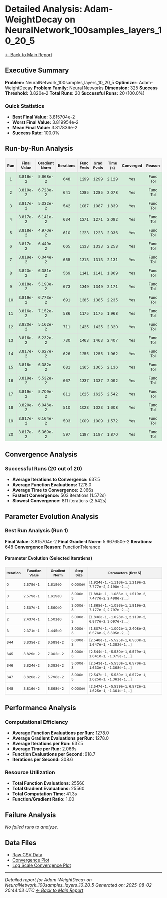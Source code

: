 # Detailed Analysis: Adam-WeightDecay on NeuralNetwork_100samples_layers_10_20_5
[← Back to Main Report](benchmark_report.md)
## Executive Summary
**Problem:** NeuralNetwork_100samples_layers_10_20_5
**Optimizer:** Adam-WeightDecay
**Problem Family:** Neural Networks
**Dimension:** 325
**Success Threshold:** 3.820e-2
**Total Runs:** 20
**Successful Runs:** 20 (100.0%)

### Quick Statistics
* **Best Final Value:** 3.815704e-2
* **Worst Final Value:** 3.819954e-2
* **Mean Final Value:** 3.817836e-2
* **Success Rate:** 100.0%


## Run-by-Run Analysis
<table style="border-collapse: collapse; width: 100%; margin: 20px 0; font-size: 12px;">
<tr style="background-color: #f2f2f2;">
<th style="border: 1px solid #ddd; padding: 6px; text-align: center;">Run</th>
<th style="border: 1px solid #ddd; padding: 6px; text-align: center;">Final Value</th>
<th style="border: 1px solid #ddd; padding: 6px; text-align: center;">Gradient Norm</th>
<th style="border: 1px solid #ddd; padding: 6px; text-align: center;">Iterations</th>
<th style="border: 1px solid #ddd; padding: 6px; text-align: center;">Func Evals</th>
<th style="border: 1px solid #ddd; padding: 6px; text-align: center;">Grad Evals</th>
<th style="border: 1px solid #ddd; padding: 6px; text-align: center;">Time (s)</th>
<th style="border: 1px solid #ddd; padding: 6px; text-align: center;">Converged</th>
<th style="border: 1px solid #ddd; padding: 6px; text-align: center;">Reason</th>
</tr>
<tr style="background-color: #d4edda;">
<td style="border: 1px solid #ddd; padding: 6px; text-align: center;">1</td>
<td style="border: 1px solid #ddd; padding: 6px; text-align: center;">3.816e-2</td>
<td style="border: 1px solid #ddd; padding: 6px; text-align: center;">5.668e-2</td>
<td style="border: 1px solid #ddd; padding: 6px; text-align: center;">648</td>
<td style="border: 1px solid #ddd; padding: 6px; text-align: center;">1299</td>
<td style="border: 1px solid #ddd; padding: 6px; text-align: center;">1299</td>
<td style="border: 1px solid #ddd; padding: 6px; text-align: center;">2.129</td>
<td style="border: 1px solid #ddd; padding: 6px; text-align: center;">Yes</td>
<td style="border: 1px solid #ddd; padding: 6px; text-align: center;">Func Tol</td>
</tr>
<tr style="background-color: #d4edda;">
<td style="border: 1px solid #ddd; padding: 6px; text-align: center;">2</td>
<td style="border: 1px solid #ddd; padding: 6px; text-align: center;">3.819e-2</td>
<td style="border: 1px solid #ddd; padding: 6px; text-align: center;">6.728e-2</td>
<td style="border: 1px solid #ddd; padding: 6px; text-align: center;">641</td>
<td style="border: 1px solid #ddd; padding: 6px; text-align: center;">1285</td>
<td style="border: 1px solid #ddd; padding: 6px; text-align: center;">1285</td>
<td style="border: 1px solid #ddd; padding: 6px; text-align: center;">2.078</td>
<td style="border: 1px solid #ddd; padding: 6px; text-align: center;">Yes</td>
<td style="border: 1px solid #ddd; padding: 6px; text-align: center;">Func Tol</td>
</tr>
<tr style="background-color: #d4edda;">
<td style="border: 1px solid #ddd; padding: 6px; text-align: center;">3</td>
<td style="border: 1px solid #ddd; padding: 6px; text-align: center;">3.817e-2</td>
<td style="border: 1px solid #ddd; padding: 6px; text-align: center;">5.332e-2</td>
<td style="border: 1px solid #ddd; padding: 6px; text-align: center;">542</td>
<td style="border: 1px solid #ddd; padding: 6px; text-align: center;">1087</td>
<td style="border: 1px solid #ddd; padding: 6px; text-align: center;">1087</td>
<td style="border: 1px solid #ddd; padding: 6px; text-align: center;">1.839</td>
<td style="border: 1px solid #ddd; padding: 6px; text-align: center;">Yes</td>
<td style="border: 1px solid #ddd; padding: 6px; text-align: center;">Func Tol</td>
</tr>
<tr style="background-color: #d4edda;">
<td style="border: 1px solid #ddd; padding: 6px; text-align: center;">4</td>
<td style="border: 1px solid #ddd; padding: 6px; text-align: center;">3.817e-2</td>
<td style="border: 1px solid #ddd; padding: 6px; text-align: center;">6.141e-2</td>
<td style="border: 1px solid #ddd; padding: 6px; text-align: center;">634</td>
<td style="border: 1px solid #ddd; padding: 6px; text-align: center;">1271</td>
<td style="border: 1px solid #ddd; padding: 6px; text-align: center;">1271</td>
<td style="border: 1px solid #ddd; padding: 6px; text-align: center;">2.092</td>
<td style="border: 1px solid #ddd; padding: 6px; text-align: center;">Yes</td>
<td style="border: 1px solid #ddd; padding: 6px; text-align: center;">Func Tol</td>
</tr>
<tr style="background-color: #d4edda;">
<td style="border: 1px solid #ddd; padding: 6px; text-align: center;">5</td>
<td style="border: 1px solid #ddd; padding: 6px; text-align: center;">3.818e-2</td>
<td style="border: 1px solid #ddd; padding: 6px; text-align: center;">4.970e-2</td>
<td style="border: 1px solid #ddd; padding: 6px; text-align: center;">610</td>
<td style="border: 1px solid #ddd; padding: 6px; text-align: center;">1223</td>
<td style="border: 1px solid #ddd; padding: 6px; text-align: center;">1223</td>
<td style="border: 1px solid #ddd; padding: 6px; text-align: center;">2.036</td>
<td style="border: 1px solid #ddd; padding: 6px; text-align: center;">Yes</td>
<td style="border: 1px solid #ddd; padding: 6px; text-align: center;">Func Tol</td>
</tr>
<tr style="background-color: #d4edda;">
<td style="border: 1px solid #ddd; padding: 6px; text-align: center;">6</td>
<td style="border: 1px solid #ddd; padding: 6px; text-align: center;">3.817e-2</td>
<td style="border: 1px solid #ddd; padding: 6px; text-align: center;">6.449e-2</td>
<td style="border: 1px solid #ddd; padding: 6px; text-align: center;">665</td>
<td style="border: 1px solid #ddd; padding: 6px; text-align: center;">1333</td>
<td style="border: 1px solid #ddd; padding: 6px; text-align: center;">1333</td>
<td style="border: 1px solid #ddd; padding: 6px; text-align: center;">2.258</td>
<td style="border: 1px solid #ddd; padding: 6px; text-align: center;">Yes</td>
<td style="border: 1px solid #ddd; padding: 6px; text-align: center;">Func Tol</td>
</tr>
<tr style="background-color: #d4edda;">
<td style="border: 1px solid #ddd; padding: 6px; text-align: center;">7</td>
<td style="border: 1px solid #ddd; padding: 6px; text-align: center;">3.819e-2</td>
<td style="border: 1px solid #ddd; padding: 6px; text-align: center;">6.044e-2</td>
<td style="border: 1px solid #ddd; padding: 6px; text-align: center;">655</td>
<td style="border: 1px solid #ddd; padding: 6px; text-align: center;">1313</td>
<td style="border: 1px solid #ddd; padding: 6px; text-align: center;">1313</td>
<td style="border: 1px solid #ddd; padding: 6px; text-align: center;">2.131</td>
<td style="border: 1px solid #ddd; padding: 6px; text-align: center;">Yes</td>
<td style="border: 1px solid #ddd; padding: 6px; text-align: center;">Func Tol</td>
</tr>
<tr style="background-color: #d4edda;">
<td style="border: 1px solid #ddd; padding: 6px; text-align: center;">8</td>
<td style="border: 1px solid #ddd; padding: 6px; text-align: center;">3.820e-2</td>
<td style="border: 1px solid #ddd; padding: 6px; text-align: center;">6.381e-2</td>
<td style="border: 1px solid #ddd; padding: 6px; text-align: center;">569</td>
<td style="border: 1px solid #ddd; padding: 6px; text-align: center;">1141</td>
<td style="border: 1px solid #ddd; padding: 6px; text-align: center;">1141</td>
<td style="border: 1px solid #ddd; padding: 6px; text-align: center;">1.869</td>
<td style="border: 1px solid #ddd; padding: 6px; text-align: center;">Yes</td>
<td style="border: 1px solid #ddd; padding: 6px; text-align: center;">Func Tol</td>
</tr>
<tr style="background-color: #d4edda;">
<td style="border: 1px solid #ddd; padding: 6px; text-align: center;">9</td>
<td style="border: 1px solid #ddd; padding: 6px; text-align: center;">3.818e-2</td>
<td style="border: 1px solid #ddd; padding: 6px; text-align: center;">5.193e-2</td>
<td style="border: 1px solid #ddd; padding: 6px; text-align: center;">673</td>
<td style="border: 1px solid #ddd; padding: 6px; text-align: center;">1349</td>
<td style="border: 1px solid #ddd; padding: 6px; text-align: center;">1349</td>
<td style="border: 1px solid #ddd; padding: 6px; text-align: center;">2.171</td>
<td style="border: 1px solid #ddd; padding: 6px; text-align: center;">Yes</td>
<td style="border: 1px solid #ddd; padding: 6px; text-align: center;">Func Tol</td>
</tr>
<tr style="background-color: #d4edda;">
<td style="border: 1px solid #ddd; padding: 6px; text-align: center;">10</td>
<td style="border: 1px solid #ddd; padding: 6px; text-align: center;">3.819e-2</td>
<td style="border: 1px solid #ddd; padding: 6px; text-align: center;">6.773e-2</td>
<td style="border: 1px solid #ddd; padding: 6px; text-align: center;">691</td>
<td style="border: 1px solid #ddd; padding: 6px; text-align: center;">1385</td>
<td style="border: 1px solid #ddd; padding: 6px; text-align: center;">1385</td>
<td style="border: 1px solid #ddd; padding: 6px; text-align: center;">2.235</td>
<td style="border: 1px solid #ddd; padding: 6px; text-align: center;">Yes</td>
<td style="border: 1px solid #ddd; padding: 6px; text-align: center;">Func Tol</td>
</tr>
<tr style="background-color: #d4edda;">
<td style="border: 1px solid #ddd; padding: 6px; text-align: center;">11</td>
<td style="border: 1px solid #ddd; padding: 6px; text-align: center;">3.816e-2</td>
<td style="border: 1px solid #ddd; padding: 6px; text-align: center;">7.152e-2</td>
<td style="border: 1px solid #ddd; padding: 6px; text-align: center;">586</td>
<td style="border: 1px solid #ddd; padding: 6px; text-align: center;">1175</td>
<td style="border: 1px solid #ddd; padding: 6px; text-align: center;">1175</td>
<td style="border: 1px solid #ddd; padding: 6px; text-align: center;">1.968</td>
<td style="border: 1px solid #ddd; padding: 6px; text-align: center;">Yes</td>
<td style="border: 1px solid #ddd; padding: 6px; text-align: center;">Func Tol</td>
</tr>
<tr style="background-color: #d4edda;">
<td style="border: 1px solid #ddd; padding: 6px; text-align: center;">12</td>
<td style="border: 1px solid #ddd; padding: 6px; text-align: center;">3.820e-2</td>
<td style="border: 1px solid #ddd; padding: 6px; text-align: center;">5.162e-2</td>
<td style="border: 1px solid #ddd; padding: 6px; text-align: center;">711</td>
<td style="border: 1px solid #ddd; padding: 6px; text-align: center;">1425</td>
<td style="border: 1px solid #ddd; padding: 6px; text-align: center;">1425</td>
<td style="border: 1px solid #ddd; padding: 6px; text-align: center;">2.320</td>
<td style="border: 1px solid #ddd; padding: 6px; text-align: center;">Yes</td>
<td style="border: 1px solid #ddd; padding: 6px; text-align: center;">Func Tol</td>
</tr>
<tr style="background-color: #d4edda;">
<td style="border: 1px solid #ddd; padding: 6px; text-align: center;">13</td>
<td style="border: 1px solid #ddd; padding: 6px; text-align: center;">3.816e-2</td>
<td style="border: 1px solid #ddd; padding: 6px; text-align: center;">5.232e-2</td>
<td style="border: 1px solid #ddd; padding: 6px; text-align: center;">730</td>
<td style="border: 1px solid #ddd; padding: 6px; text-align: center;">1463</td>
<td style="border: 1px solid #ddd; padding: 6px; text-align: center;">1463</td>
<td style="border: 1px solid #ddd; padding: 6px; text-align: center;">2.407</td>
<td style="border: 1px solid #ddd; padding: 6px; text-align: center;">Yes</td>
<td style="border: 1px solid #ddd; padding: 6px; text-align: center;">Func Tol</td>
</tr>
<tr style="background-color: #d4edda;">
<td style="border: 1px solid #ddd; padding: 6px; text-align: center;">14</td>
<td style="border: 1px solid #ddd; padding: 6px; text-align: center;">3.817e-2</td>
<td style="border: 1px solid #ddd; padding: 6px; text-align: center;">6.627e-2</td>
<td style="border: 1px solid #ddd; padding: 6px; text-align: center;">626</td>
<td style="border: 1px solid #ddd; padding: 6px; text-align: center;">1255</td>
<td style="border: 1px solid #ddd; padding: 6px; text-align: center;">1255</td>
<td style="border: 1px solid #ddd; padding: 6px; text-align: center;">1.962</td>
<td style="border: 1px solid #ddd; padding: 6px; text-align: center;">Yes</td>
<td style="border: 1px solid #ddd; padding: 6px; text-align: center;">Func Tol</td>
</tr>
<tr style="background-color: #d4edda;">
<td style="border: 1px solid #ddd; padding: 6px; text-align: center;">15</td>
<td style="border: 1px solid #ddd; padding: 6px; text-align: center;">3.818e-2</td>
<td style="border: 1px solid #ddd; padding: 6px; text-align: center;">6.382e-2</td>
<td style="border: 1px solid #ddd; padding: 6px; text-align: center;">681</td>
<td style="border: 1px solid #ddd; padding: 6px; text-align: center;">1365</td>
<td style="border: 1px solid #ddd; padding: 6px; text-align: center;">1365</td>
<td style="border: 1px solid #ddd; padding: 6px; text-align: center;">2.136</td>
<td style="border: 1px solid #ddd; padding: 6px; text-align: center;">Yes</td>
<td style="border: 1px solid #ddd; padding: 6px; text-align: center;">Func Tol</td>
</tr>
<tr style="background-color: #d4edda;">
<td style="border: 1px solid #ddd; padding: 6px; text-align: center;">16</td>
<td style="border: 1px solid #ddd; padding: 6px; text-align: center;">3.819e-2</td>
<td style="border: 1px solid #ddd; padding: 6px; text-align: center;">5.532e-2</td>
<td style="border: 1px solid #ddd; padding: 6px; text-align: center;">667</td>
<td style="border: 1px solid #ddd; padding: 6px; text-align: center;">1337</td>
<td style="border: 1px solid #ddd; padding: 6px; text-align: center;">1337</td>
<td style="border: 1px solid #ddd; padding: 6px; text-align: center;">2.092</td>
<td style="border: 1px solid #ddd; padding: 6px; text-align: center;">Yes</td>
<td style="border: 1px solid #ddd; padding: 6px; text-align: center;">Func Tol</td>
</tr>
<tr style="background-color: #d4edda;">
<td style="border: 1px solid #ddd; padding: 6px; text-align: center;">17</td>
<td style="border: 1px solid #ddd; padding: 6px; text-align: center;">3.819e-2</td>
<td style="border: 1px solid #ddd; padding: 6px; text-align: center;">5.709e-2</td>
<td style="border: 1px solid #ddd; padding: 6px; text-align: center;">811</td>
<td style="border: 1px solid #ddd; padding: 6px; text-align: center;">1625</td>
<td style="border: 1px solid #ddd; padding: 6px; text-align: center;">1625</td>
<td style="border: 1px solid #ddd; padding: 6px; text-align: center;">2.542</td>
<td style="border: 1px solid #ddd; padding: 6px; text-align: center;">Yes</td>
<td style="border: 1px solid #ddd; padding: 6px; text-align: center;">Func Tol</td>
</tr>
<tr style="background-color: #d4edda;">
<td style="border: 1px solid #ddd; padding: 6px; text-align: center;">18</td>
<td style="border: 1px solid #ddd; padding: 6px; text-align: center;">3.820e-2</td>
<td style="border: 1px solid #ddd; padding: 6px; text-align: center;">6.046e-2</td>
<td style="border: 1px solid #ddd; padding: 6px; text-align: center;">510</td>
<td style="border: 1px solid #ddd; padding: 6px; text-align: center;">1023</td>
<td style="border: 1px solid #ddd; padding: 6px; text-align: center;">1023</td>
<td style="border: 1px solid #ddd; padding: 6px; text-align: center;">1.608</td>
<td style="border: 1px solid #ddd; padding: 6px; text-align: center;">Yes</td>
<td style="border: 1px solid #ddd; padding: 6px; text-align: center;">Func Tol</td>
</tr>
<tr style="background-color: #d4edda;">
<td style="border: 1px solid #ddd; padding: 6px; text-align: center;">19</td>
<td style="border: 1px solid #ddd; padding: 6px; text-align: center;">3.817e-2</td>
<td style="border: 1px solid #ddd; padding: 6px; text-align: center;">6.164e-2</td>
<td style="border: 1px solid #ddd; padding: 6px; text-align: center;">503</td>
<td style="border: 1px solid #ddd; padding: 6px; text-align: center;">1009</td>
<td style="border: 1px solid #ddd; padding: 6px; text-align: center;">1009</td>
<td style="border: 1px solid #ddd; padding: 6px; text-align: center;">1.572</td>
<td style="border: 1px solid #ddd; padding: 6px; text-align: center;">Yes</td>
<td style="border: 1px solid #ddd; padding: 6px; text-align: center;">Func Tol</td>
</tr>
<tr style="background-color: #d4edda;">
<td style="border: 1px solid #ddd; padding: 6px; text-align: center;">20</td>
<td style="border: 1px solid #ddd; padding: 6px; text-align: center;">3.817e-2</td>
<td style="border: 1px solid #ddd; padding: 6px; text-align: center;">5.369e-2</td>
<td style="border: 1px solid #ddd; padding: 6px; text-align: center;">597</td>
<td style="border: 1px solid #ddd; padding: 6px; text-align: center;">1197</td>
<td style="border: 1px solid #ddd; padding: 6px; text-align: center;">1197</td>
<td style="border: 1px solid #ddd; padding: 6px; text-align: center;">1.870</td>
<td style="border: 1px solid #ddd; padding: 6px; text-align: center;">Yes</td>
<td style="border: 1px solid #ddd; padding: 6px; text-align: center;">Func Tol</td>
</tr>
</table>

## Convergence Analysis

### Successful Runs (20 out of 20)

* **Average Iterations to Convergence:** 637.5
* **Average Function Evaluations:** 1278.0
* **Average Time to Convergence:** 2.066s
* **Fastest Convergence:** 503 iterations (1.572s)
* **Slowest Convergence:** 811 iterations (2.542s)

## Parameter Evolution Analysis

### Best Run Analysis (Run 1)
**Final Value:** 3.815704e-2
**Final Gradient Norm:** 5.667650e-2
**Iterations:** 648
**Convergence Reason:** FunctionTolerance

#### Parameter Evolution (Selected Iterations)

<table style="border-collapse: collapse; width: 100%; margin: 20px 0; font-size: 11px;">
<tr style="background-color: #f2f2f2;">
<th style="border: 1px solid #ddd; padding: 4px;">Iteration</th>
<th style="border: 1px solid #ddd; padding: 4px;">Function Value</th>
<th style="border: 1px solid #ddd; padding: 4px;">Gradient Norm</th>
<th style="border: 1px solid #ddd; padding: 4px;">Step Size</th>
<th style="border: 1px solid #ddd; padding: 4px;">Parameters (first 5)</th>
</tr>
<tr><td style="border: 1px solid #ddd; padding: 4px;">0</td><td style="border: 1px solid #ddd; padding: 4px;">2.579e-1</td><td style="border: 1px solid #ddd; padding: 4px;">1.619e0</td><td style="border: 1px solid #ddd; padding: 4px;">0.000e0</td><td style="border: 1px solid #ddd; padding: 4px;">[1.924e-1, -1.116e-1, 1.219e-2, 7.777e-2, 2.198e-2, ...]</td></tr>
<tr><td style="border: 1px solid #ddd; padding: 4px;">0</td><td style="border: 1px solid #ddd; padding: 4px;">2.579e-1</td><td style="border: 1px solid #ddd; padding: 4px;">1.619e0</td><td style="border: 1px solid #ddd; padding: 4px;">3.000e-3</td><td style="border: 1px solid #ddd; padding: 4px;">[1.894e-1, -1.086e-1, 1.519e-2, 7.477e-2, 2.498e-2, ...]</td></tr>
<tr><td style="border: 1px solid #ddd; padding: 4px;">1</td><td style="border: 1px solid #ddd; padding: 4px;">2.507e-1</td><td style="border: 1px solid #ddd; padding: 4px;">1.560e0</td><td style="border: 1px solid #ddd; padding: 4px;">3.000e-3</td><td style="border: 1px solid #ddd; padding: 4px;">[1.865e-1, -1.056e-1, 1.819e-2, 7.177e-2, 2.797e-2, ...]</td></tr>
<tr><td style="border: 1px solid #ddd; padding: 4px;">2</td><td style="border: 1px solid #ddd; padding: 4px;">2.437e-1</td><td style="border: 1px solid #ddd; padding: 4px;">1.501e0</td><td style="border: 1px solid #ddd; padding: 4px;">3.000e-3</td><td style="border: 1px solid #ddd; padding: 4px;">[1.836e-1, -1.028e-1, 2.119e-2, 6.877e-2, 3.097e-2, ...]</td></tr>
<tr><td style="border: 1px solid #ddd; padding: 4px;">3</td><td style="border: 1px solid #ddd; padding: 4px;">2.371e-1</td><td style="border: 1px solid #ddd; padding: 4px;">1.445e0</td><td style="border: 1px solid #ddd; padding: 4px;">3.000e-3</td><td style="border: 1px solid #ddd; padding: 4px;">[1.807e-1, -1.002e-1, 2.408e-2, 6.576e-2, 3.395e-2, ...]</td></tr>
<tr><td style="border: 1px solid #ddd; padding: 4px;">644</td><td style="border: 1px solid #ddd; padding: 4px;">3.835e-2</td><td style="border: 1px solid #ddd; padding: 4px;">6.589e-2</td><td style="border: 1px solid #ddd; padding: 4px;">3.000e-3</td><td style="border: 1px solid #ddd; padding: 4px;">[2.548e-1, -5.525e-1, 6.583e-1, 1.647e-1, -1.382e-1, ...]</td></tr>
<tr><td style="border: 1px solid #ddd; padding: 4px;">645</td><td style="border: 1px solid #ddd; padding: 4px;">3.829e-2</td><td style="border: 1px solid #ddd; padding: 4px;">7.002e-2</td><td style="border: 1px solid #ddd; padding: 4px;">3.000e-3</td><td style="border: 1px solid #ddd; padding: 4px;">[2.544e-1, -5.530e-1, 6.579e-1, 1.641e-1, -1.375e-1, ...]</td></tr>
<tr><td style="border: 1px solid #ddd; padding: 4px;">646</td><td style="border: 1px solid #ddd; padding: 4px;">3.824e-2</td><td style="border: 1px solid #ddd; padding: 4px;">5.382e-2</td><td style="border: 1px solid #ddd; padding: 4px;">3.000e-3</td><td style="border: 1px solid #ddd; padding: 4px;">[2.543e-1, -5.533e-1, 6.576e-1, 1.633e-1, -1.368e-1, ...]</td></tr>
<tr><td style="border: 1px solid #ddd; padding: 4px;">647</td><td style="border: 1px solid #ddd; padding: 4px;">3.820e-2</td><td style="border: 1px solid #ddd; padding: 4px;">5.796e-2</td><td style="border: 1px solid #ddd; padding: 4px;">3.000e-3</td><td style="border: 1px solid #ddd; padding: 4px;">[2.547e-1, -5.539e-1, 6.572e-1, 1.625e-1, -1.361e-1, ...]</td></tr>
<tr><td style="border: 1px solid #ddd; padding: 4px;">648</td><td style="border: 1px solid #ddd; padding: 4px;">3.816e-2</td><td style="border: 1px solid #ddd; padding: 4px;">5.668e-2</td><td style="border: 1px solid #ddd; padding: 4px;">0.000e0</td><td style="border: 1px solid #ddd; padding: 4px;">[2.547e-1, -5.539e-1, 6.572e-1, 1.625e-1, -1.361e-1, ...]</td></tr>
</table>

## Performance Analysis

### Computational Efficiency
- **Average Function Evaluations per Run:** 1278.0
- **Average Gradient Evaluations per Run:** 1278.0
- **Average Iterations per Run:** 637.5
- **Average Time per Run:** 2.066s
- **Function Evaluations per Second:** 618.7
- **Iterations per Second:** 308.6
### Resource Utilization
- **Total Function Evaluations:** 25560
- **Total Gradient Evaluations:** 25560
- **Total Computation Time:** 41.3s
- **Function/Gradient Ratio:** 1.00
## Failure Analysis

*No failed runs to analyze.*



## Data Files
* [Raw CSV Data](../data/problems/NeuralNetwork_100samples_layers_10_20_5_results.csv)
* [Convergence Plot](../plots/NeuralNetwork_100samples_layers_10_20_5.png)
* [Log Scale Convergence Plot](../plots/NeuralNetwork_100samples_layers_10_20_5_log.png)


---
*Detailed report for Adam-WeightDecay on NeuralNetwork_100samples_layers_10_20_5*
*Generated on: 2025-08-02 20:44:03 UTC*
*[← Back to Main Report](../benchmark_report.md)*
